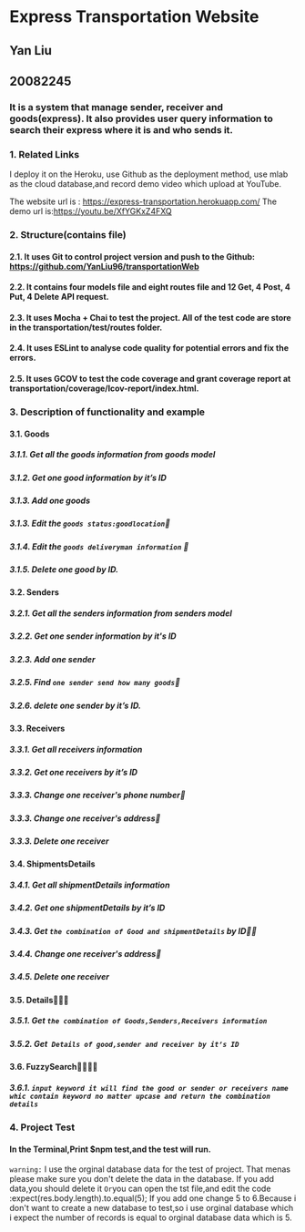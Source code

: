 # Express Transportation Website
## Yan Liu 
## 20082245
### It is a system that manage sender, receiver and goods(express). It also provides user query information to search their express where it is and who sends it. 
### 1. Related Links
I deploy it on the Heroku, use Github as the deployment method, use mlab as the cloud database,and record demo video which upload at YouTube.

The website url is : https://express-transportation.herokuapp.com/
The demo url is:https://youtu.be/XfYGKxZ4FXQ

### 2.	Structure(contains file)
#### 2.1.	It uses Git to control project version and push to the Github: https://github.com/YanLiu96/transportationWeb
#### 2.2.	It contains four models file and eight routes file and 12 Get, 4 Post, 4 Put, 4 Delete API request.
#### 2.3.	It uses Mocha + Chai to test the project. All of the test code are store in the transportation/test/routes folder. 
#### 2.4.	It uses ESLint to analyse code quality for potential errors and fix the errors.
#### 2.5.	It uses GCOV to test the code coverage and grant coverage report at transportation/coverage/lcov-report/index.html.

### 3.	Description of functionality and example
#### 3.1.	Goods
##### 3.1.1.	Get all the goods information from goods model
##### 3.1.2.	Get one good information by it’s ID
##### 3.1.3.  Add one goods 
##### 3.1.3.	Edit the `goods status:goodlocation`🌟
##### 3.1.4.	Edit the `goods deliveryman information` 🌟
##### 3.1.5.	Delete one good by ID. 

#### 3.2.	Senders
##### 3.2.1.	Get all the senders information from senders model
##### 3.2.2.	Get one sender information by it's ID
##### 3.2.3.	Add one sender
##### 3.2.5.	Find `one sender send how many goods`🌟
##### 3.2.6.	delete one sender by it’s ID.

#### 3.3.	Receivers
##### 3.3.1.	Get all receivers information
##### 3.3.2.	Get one receivers by it’s ID
##### 3.3.3.	Change one receiver's phone number🌟
##### 3.3.3.	Change one receiver's address🌟
##### 3.3.3.	Delete one receiver

#### 3.4.	ShipmentsDetails
##### 3.4.1.	Get all shipmentDetails information
##### 3.4.2.	Get one shipmentDetails by it’s ID
##### 3.4.3.	Get `the combination of Good and shipmentDetails` by ID🌟🌟
##### 3.4.4.	Change one receiver's address🌟
##### 3.4.5.	Delete one receiver

#### 3.5.	Details🌟🌟🌟
##### 3.5.1.	Get `the combination of Goods,Senders,Receivers information`
##### 3.5.2.	Get` Details of good,sender and receiver by it’s ID`

#### 3.6.	FuzzySearch🌟🌟🌟🌟
##### 3.6.1.  `input keyword it will find the good or sender or receivers name whic contain keyword no matter upcase and return the combination details`	

### 4.	Project Test
#### In the Terminal,Print $npm test,and the test will run.
`warning:`
I use the orginal database data for the test of project. That menas please make sure you don't delete the data in the database. If you add data,you should delete it `Or`you can open the tst file,and edit the code :expect(res.body.length).to.equal(5); If you add one change 5 to 6.Because i don't want to create a new database to test,so i use orginal database which i expect the number of records is equal to orginal database data which is 5.

